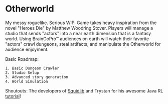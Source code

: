 # Otherworld
My messy roguelike. Serious WIP. Game takes heavy inspiration from the novel "Heroes Die" by Matthew Woodring Stover.
Players will manage a studio that sends "actors" into a near earth dimension that is a fantasy world. Using BrainGoPro™
audiences on earth will watch their favorite "actors" crawl dungeons, steal artifacts, and manipulate the Otherworld for
audience enjoyment.

Basic Roadmap:

    1. Basic Dungeon Crawler
    2. Studio Setup
    3. Advanced story generation
    4. World Simulation

Shoutouts: The developers of [Squidlib](https://github.com/SquidPony/SquidLib) and Trystan for his awesome Java RL
[tutorial](http://trystans.blogspot.com.br/2016/01/roguelike-tutorial-00-table-of-contents.html#comment-form)!
